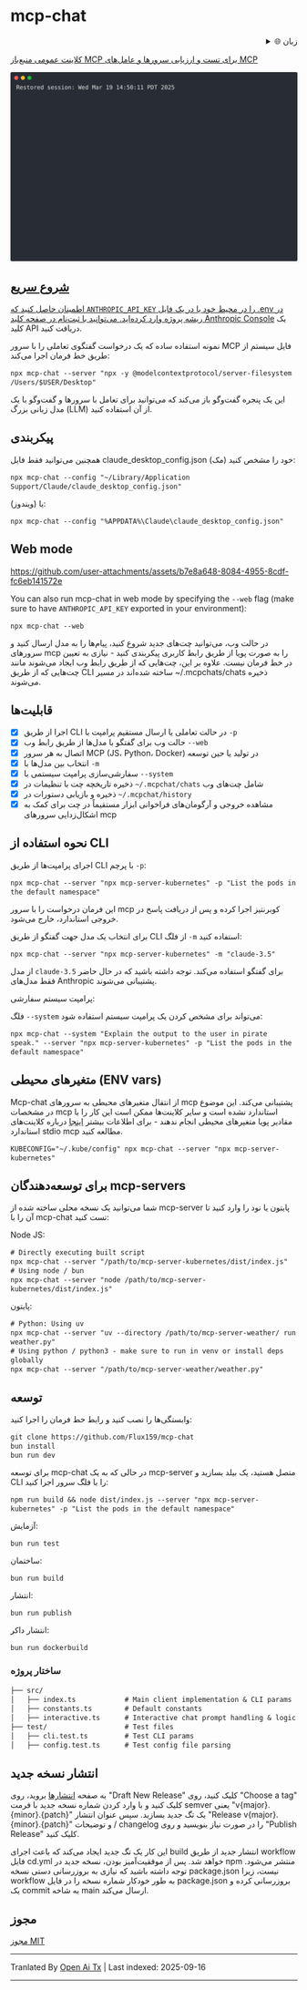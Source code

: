 # mcp-chat

<div align="right">
  <details>
    <summary >🌐 زبان</summary>
    <div>
      <div align="center">
        <a href="https://openaitx.github.io/view.html?user=Flux159&project=mcp-chat&lang=en">English</a>
        | <a href="https://openaitx.github.io/view.html?user=Flux159&project=mcp-chat&lang=zh-CN">简体中文</a>
        | <a href="https://openaitx.github.io/view.html?user=Flux159&project=mcp-chat&lang=zh-TW">繁體中文</a>
        | <a href="https://openaitx.github.io/view.html?user=Flux159&project=mcp-chat&lang=ja">日本語</a>
        | <a href="https://openaitx.github.io/view.html?user=Flux159&project=mcp-chat&lang=ko">한국어</a>
        | <a href="https://openaitx.github.io/view.html?user=Flux159&project=mcp-chat&lang=hi">हिन्दी</a>
        | <a href="https://openaitx.github.io/view.html?user=Flux159&project=mcp-chat&lang=th">ไทย</a>
        | <a href="https://openaitx.github.io/view.html?user=Flux159&project=mcp-chat&lang=fr">Français</a>
        | <a href="https://openaitx.github.io/view.html?user=Flux159&project=mcp-chat&lang=de">Deutsch</a>
        | <a href="https://openaitx.github.io/view.html?user=Flux159&project=mcp-chat&lang=es">Español</a>
        | <a href="https://openaitx.github.io/view.html?user=Flux159&project=mcp-chat&lang=it">Italiano</a>
        | <a href="https://openaitx.github.io/view.html?user=Flux159&project=mcp-chat&lang=ru">Русский</a>
        | <a href="https://openaitx.github.io/view.html?user=Flux159&project=mcp-chat&lang=pt">Português</a>
        | <a href="https://openaitx.github.io/view.html?user=Flux159&project=mcp-chat&lang=nl">Nederlands</a>
        | <a href="https://openaitx.github.io/view.html?user=Flux159&project=mcp-chat&lang=pl">Polski</a>
        | <a href="https://openaitx.github.io/view.html?user=Flux159&project=mcp-chat&lang=ar">العربية</a>
        | <a href="https://openaitx.github.io/view.html?user=Flux159&project=mcp-chat&lang=fa">فارسی</a>
        | <a href="https://openaitx.github.io/view.html?user=Flux159&project=mcp-chat&lang=tr">Türkçe</a>
        | <a href="https://openaitx.github.io/view.html?user=Flux159&project=mcp-chat&lang=vi">Tiếng Việt</a>
        | <a href="https://openaitx.github.io/view.html?user=Flux159&project=mcp-chat&lang=id">Bahasa Indonesia</a>
        | <a href="https://openaitx.github.io/view.html?user=Flux159&project=mcp-chat&lang=as">অসমীয়া</
      </div>
    </div>
  </details>

</div>

کلاینت عمومی منبع‌باز MCP برای تست و ارزیابی سرورها و عامل‌های MCP

<p align="center">
  <img width="600" src="https://raw.githubusercontent.com/Flux159/mcp-chat/refs/heads/main/mcpchat.svg">
</p>


## شروع سریع

اطمینان حاصل کنید که `ANTHROPIC_API_KEY` را در محیط خود یا در یک فایل .env در ریشه پروژه وارد کرده‌اید. می‌توانید با ثبت‌نام در [صفحه کلید Anthropic Console](https://console.anthropic.com/settings/keys) یک کلید API دریافت کنید.

نمونه استفاده ساده که یک درخواست گفتگوی تعاملی را با سرور MCP فایل سیستم از طریق خط فرمان اجرا می‌کند:

```shell
npx mcp-chat --server "npx -y @modelcontextprotocol/server-filesystem /Users/$USER/Desktop"
```

این یک پنجره گفت‌وگو باز می‌کند که می‌توانید برای تعامل با سرورها و گفت‌وگو با یک مدل زبانی بزرگ (LLM) از آن استفاده کنید.

## پیکربندی

همچنین می‌توانید فقط فایل claude_desktop_config.json خود را مشخص کنید (مک):

```shell
npx mcp-chat --config "~/Library/Application Support/Claude/claude_desktop_config.json"
```

یا (ویندوز):

```shell
npx mcp-chat --config "%APPDATA%\Claude\claude_desktop_config.json"
```

## Web mode

https://github.com/user-attachments/assets/b7e8a648-8084-4955-8cdf-fc6eb141572e

You can also run mcp-chat in web mode by specifying the `--web` flag (make sure to have `ANTHROPIC_API_KEY` exported in your environment):

```shell
npx mcp-chat --web
```
در حالت وب، می‌توانید چت‌های جدید شروع کنید، پیام‌ها را به مدل ارسال کنید و سرورهای mcp را به صورت پویا از طریق رابط کاربری پیکربندی کنید - نیازی به تعیین در خط فرمان نیست. علاوه بر این، چت‌هایی که از طریق رابط وب ایجاد می‌شوند مانند چت‌هایی که از طریق CLI ساخته شده‌اند در مسیر ~/.mcpchats/chats ذخیره می‌شوند.

## قابلیت‌ها

- [x] اجرا از طریق CLI در حالت تعاملی یا ارسال مستقیم پرامپت با `-p`
- [x] حالت وب برای گفتگو با مدل‌ها از طریق رابط وب `--web`
- [x] اتصال به هر سرور MCP (JS، Python، Docker) در تولید یا حین توسعه
- [x] انتخاب بین مدل‌ها با `-m`
- [x] سفارشی‌سازی پرامپت سیستمی با `--system`
- [x] ذخیره تاریخچه چت با تنظیمات در `~/.mcpchat/chats` شامل چت‌های وب
- [x] ذخیره و بازیابی دستورات در `~/.mcpchat/history`
- [x] مشاهده خروجی و آرگومان‌های فراخوانی ابزار مستقیماً در چت برای کمک به اشکال‌زدایی سرورهای mcp

## نحوه استفاده از CLI

اجرای پرامپت‌ها از طریق CLI با پرچم `-p`:


```shell
npx mcp-chat --server "npx mcp-server-kubernetes" -p "List the pods in the default namespace"
```
این فرمان درخواست را با سرور mcp کوبرنتیز اجرا کرده و پس از دریافت پاسخ در خروجی استاندارد، خارج می‌شود.

برای انتخاب یک مدل جهت گفتگو از طریق CLI از فلگ `-m` استفاده کنید:


```shell
npx mcp-chat --server "npx mcp-server-kubernetes" -m "claude-3.5"
```

از مدل `claude-3.5` برای گفتگو استفاده می‌کند. توجه داشته باشید که در حال حاضر فقط مدل‌های Anthropic پشتیبانی می‌شوند.

پرامپت سیستم سفارشی:

فلگ `--system` می‌تواند برای مشخص کردن یک پرامپت سیستم استفاده شود:

```shell
npx mcp-chat --system "Explain the output to the user in pirate speak." --server "npx mcp-server-kubernetes" -p "List the pods in the default namespace"
```

## متغیرهای محیطی (ENV vars)

Mcp-chat از انتقال متغیرهای محیطی به سرورهای mcp پشتیبانی می‌کند. این موضوع در مشخصات mcp استاندارد نشده است و سایر کلاینت‌ها ممکن است این کار را با مقادیر پویا متغیرهای محیطی انجام ندهند - برای اطلاعات بیشتر [اینجا](https://github.com/Flux159/mcp-server-kubernetes/issues/148#issuecomment-2950181666) درباره کلاینت‌های استاندارد stdio mcp مطالعه کنید.

```shell
KUBECONFIG="~/.kube/config" npx mcp-chat --server "npx mcp-server-kubernetes"
```

## برای توسعه‌دهندگان mcp-servers

شما می‌توانید یک نسخه محلی ساخته شده از mcp-server پایتون یا نود را وارد کنید تا آن را با mcp-chat تست کنید:

Node JS:

```shell
# Directly executing built script
npx mcp-chat --server "/path/to/mcp-server-kubernetes/dist/index.js"
# Using node / bun
npx mcp-chat --server "node /path/to/mcp-server-kubernetes/dist/index.js"
```

پایتون:

```shell
# Python: Using uv
npx mcp-chat --server "uv --directory /path/to/mcp-server-weather/ run weather.py"
# Using python / python3 - make sure to run in venv or install deps globally
npx mcp-chat --server "/path/to/mcp-server-weather/weather.py"
```

## توسعه

وابستگی‌ها را نصب کنید و رابط خط فرمان را اجرا کنید:

```shell
git clone https://github.com/Flux159/mcp-chat
bun install
bun run dev
```
برای توسعه mcp-chat در حالی که به یک mcp-server متصل هستید، یک بیلد بسازید و CLI را با فلگ سرور اجرا کنید:


```shell
npm run build && node dist/index.js --server "npx mcp-server-kubernetes" -p "List the pods in the default namespace"
```

آزمایش:

```shell
bun run test
```
ساختمان:


```shell
bun run build
```
انتشار:


```shell
bun run publish
```
انتشار داکر:


```shell
bun run dockerbuild
```

### ساختار پروژه

```
├── src/
│   ├── index.ts            # Main client implementation & CLI params
│   ├── constants.ts        # Default constants
│   ├── interactive.ts      # Interactive chat prompt handling & logic
├── test/                   # Test files
│   ├── cli.test.ts         # Test CLI params
│   ├── config.test.ts      # Test config file parsing
```

## انتشار نسخه جدید

به صفحه [انتشارها](https://github.com/Flux159/mcp-chat/releases) بروید، روی "Draft New Release" کلیک کنید، روی "Choose a tag" کلیک کنید و با وارد کردن شماره نسخه جدید با فرمت semver یعنی "v{major}.{minor}.{patch}" یک تگ جدید بسازید. سپس عنوان انتشار "Release v{major}.{minor}.{patch}" و توضیحات / changelog را در صورت نیاز بنویسید و روی "Publish Release" کلیک کنید.

این کار یک تگ جدید ایجاد می‌کند که باعث اجرای build انتشار جدید از طریق workflow فایل cd.yml خواهد شد. پس از موفقیت‌آمیز بودن، نسخه جدید در npm منتشر می‌شود. توجه داشته باشید که نیازی به بروزرسانی دستی نسخه package.json نیست، زیرا workflow به طور خودکار شماره نسخه را در فایل package.json بروزرسانی کرده و یک commit به شاخه main ارسال می‌کند.

## مجوز

[مجوز MIT](https://github.com/Flux159/mcp-chat/blob/main/LICENSE)



---


Tranlated By [Open Ai Tx](https://github.com/OpenAiTx/OpenAiTx) | Last indexed: 2025-09-16


---